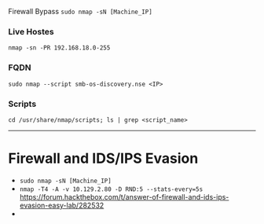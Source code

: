 Firewall Bypass ```sudo nmap -sN [Machine_IP]```


### Live Hostes
```nmap -sn -PR 192.168.18.0-255```

### FQDN
```sudo nmap --script smb-os-discovery.nse <IP>```


### Scripts
```cd /usr/share/nmap/scripts; ls | grep <script_name>```


---------------------
# Firewall and IDS/IPS Evasion

- ```sudo nmap -sN [Machine_IP]```
- ```nmap -T4 -A -v 10.129.2.80 -D RND:5 --stats-every=5s``` https://forum.hackthebox.com/t/answer-of-firewall-and-ids-ips-evasion-easy-lab/282532
- 
